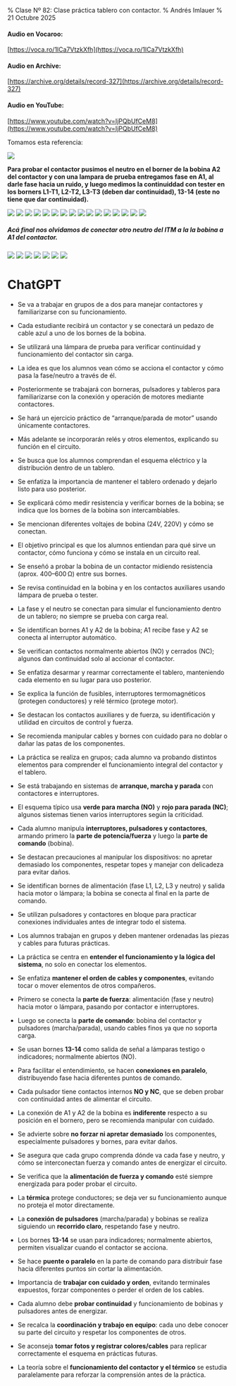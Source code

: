 % Clase Nº 82: Clase práctica tablero con contactor.
% Andrés Imlauer
% 21 Octubre 2025

#### Audio en Vocaroo:

[https://voca.ro/1lCa7VtzkXfh](https://voca.ro/1lCa7VtzkXfh)

#### Audio en Archive:

[https://archive.org/details/record-327](https://archive.org/details/record-327)

#### Audio en YouTube:

[https://www.youtube.com/watch?v=IjPQbUfCeM8](https://www.youtube.com/watch?v=IjPQbUfCeM8)

Tomamos esta referencia:

![](https://blogger.googleusercontent.com/img/b/R29vZ2xl/AVvXsEi7myuvjRFzY86DZeR-UU1BirbZ78BGvasRDWs5oFn8p_sRQaQxVSaMlLSlDkIV0ZoIGlyN633SY1axqPKuH7fAS6iAfWdFqmIzO97Q82WNGDsQkGWhowg6Dv8Bbio7I6vg3aK8rDxwZ0kWtZ5jGZb1pseBWJ_-dRLHhDQ8X0PqZSfQpMvLIJbzqaA3sEY/s4160/tablero.jpg)

**Para probar el contactor pusimos el neutro en el borner de la bobina A2 del contactor y con una lampara de prueba entregamos fase en A1, al darle fase hacia un ruido, y luego medimos la continuiddad con tester en los borners L1-T1, L2-T2, L3-T3 (deben dar continuidad), 13-14 (este no tiene que dar continuidad).**

![](https://blogger.googleusercontent.com/img/b/R29vZ2xl/AVvXsEiGolcogtMH-6_d67dEiMKIJaV5h5T7joDLrIhiuZ8gg0BDSbCuv6BRPq3fxzLRCe1z6CooxNWWq4ECzfRaOZgIg7cZZoCvEV9Vn2RFn4WziJT_AwpLgnnzFIbfXV_jn0VxKZEbG-Jm-yweL3ySZOmEsoDB-kENGiWr183ZBWQh5Ut8Hko_8DAUt4BdiNI/s4160/IMG_20251021_190018352.jpg)
![](https://blogger.googleusercontent.com/img/b/R29vZ2xl/AVvXsEiNH3K_UIHqBGqVRphw43t71W6OscJrBLyEUlQKN_YR7sh6rOU2SBRE8HzgmSURMS24q2cVHvBMHKtxBAxtotv7DMUIkLeghibQOiVqlCh9xuWGHYidV68PhCSl-RgwVfzldLzUpIzYjJfINzG1LK1Ly_coh827aW2APERM2iP7ohObtC11Rqhw4qxJT3U/s4160/IMG_20251021_190819054.jpg)
![](https://blogger.googleusercontent.com/img/b/R29vZ2xl/AVvXsEiCnJcxp31hhU2nKf1ODZOTTROIaxPzrZGNX0gScx58X91JrPjbT85KNCjneZawyDVaQd0ngr-wHteM_QcQtkY-xN50-LSclitDF5TWQUv7O0_nm5aYu_H3sdpHqx-6HckDmpKVj1iTSVUuJDeIsQ66mwoATG2AXe58TBcH7tACGZBfu4bMkS9iukCgGJw/s4160/IMG_20251021_190955867_HDR.jpg)
![](https://blogger.googleusercontent.com/img/b/R29vZ2xl/AVvXsEgGhqUbOOPUDyAl15pMSyTuHGfc2xrG3AscXlE5tDdFJpNQzuUZ3lqItURDOERoL_5ceMFFzOSbKx1JqXnja5yfTlNXa3QioR-pkrHBjkCpXPed2ba08ZLkRozPYQ48JZJvn0DE092B-RhGWjrsB6FH6nsSmCSKoADb4B3TeInG-qNDm0NeSnSDR8p6DV8/s4160/IMG_20251021_191034638.jpg)
![](https://blogger.googleusercontent.com/img/b/R29vZ2xl/AVvXsEiWr9moLUmYjd5r6B29INdt91GVJkHYCi4jL7qTIjiYO87eoh32fh-CEWh8UdeFazhIX-N1z3ZWei0hVnW6SQ7sy7fRkBYVmWxzke6tKKU8Kuh9NwWtZyugqSgglTDG5AF1RXFWXtyntCarsm2GXQ3HWuo6MTPzN3C1fqwoQbZpHTkiA8uYyRJOvhFhV74/s4160/IMG_20251021_192447672.jpg)
![](https://blogger.googleusercontent.com/img/b/R29vZ2xl/AVvXsEhz0jIpHY-JoIjnLilNClfIv-wNn-nG7IuQbcJpRWz9-z37tfGwVUoybWcZxNhGl3zMwAriH7UJphN0RM6XzfcxiYNEJtU8UdBE8wJZ3DzCXrmnw47EIePTndz-eMfYb6hg9Y5r0YLqtKE45dGWIB228mWTwp_VsijiOTR_UAtfWt_eFYYcKwwl6Ib4EeI/s4160/IMG_20251021_193234277.jpg)
![](https://blogger.googleusercontent.com/img/b/R29vZ2xl/AVvXsEjZxN-46qlDQFQOmzY_bgHUNe79SXyYWf2nmvTy1Dur2bNz-jaFIyHRX701TLw4OskzzqCPninkEKpyfgU4vdIqU4JvMPZvblf6S2gueDrPEHr4fM-sN8Vaj-xOpRYqebeYauwKvfPQAcT4bPteOVIc-fmqUe4HdPzHRZ_Ags9z2IBNakrpTx3qj5FqiCk/s4160/IMG_20251021_193411049.jpg)
![](https://blogger.googleusercontent.com/img/b/R29vZ2xl/AVvXsEhaa1fNhvg-6X4nQB0SWkXTW5Se1n2Gaq-uEKysQHShz8H20J2N3jMBMEVtWZJMO9LQy5G371I_8OsCSZQu0aqzPLBb4Y9ZLNvZFf-teexotMhUXjGwyh1Ij-peMq3419MFartsAy0h63J0fitrUiG1sQF3DLJNRNIjtwqJIDUbqoNMN2Ui3dzAQDRwfNs/s4160/IMG_20251021_194045167.jpg)
![](https://blogger.googleusercontent.com/img/b/R29vZ2xl/AVvXsEjxHB4O84um_Wo_SF30ptcNksX-FmyHRgVyEt-8n9CZclasSUBUIbUz0pyReOgF5Qfk-4PcuQNPgtG1Wlb4NqHAKfzM5MXpheQlaWInY1fqkbMY0tNscE1SAhWmKe5zRwYxlwZfcELvv9ONp4c_Il8xmEY2wHyLlDGFgTwnMOtG9mIuTk5-NzQsjpXpU-Q/s4160/IMG_20251021_194054087.jpg)
![](https://blogger.googleusercontent.com/img/b/R29vZ2xl/AVvXsEggDuLqAUqabigT_7cqO22ea2pzS5QT_kj9Yh-fbYRAn-S_Mh9JrfogsGVzFGukddz-mHHQlSwb0L7jbocZzD7C0e6XXScJariUEbtDKJg8ZFJjYHHPdwY6wEJQSYJS0S40jZSvEeguxm036GRS0fiKj4GiDNXHe7FiaHAQCMJn2F3F8D5vX-yXa8eiCVc/s4160/IMG_20251021_194424629.jpg)
![](https://blogger.googleusercontent.com/img/b/R29vZ2xl/AVvXsEgdcQxgo0XiuqrJngWQOur4ift2jgf99f0nD0FpwUWZI55-Iz8EAvytCiBlU1Rm3sJskJqKEyVobP7qfR64rKgLhAZUPYb82JsNnbMX6n6GWwkvlUldKZ56iAxmL8cIdnr9NBjDWHs_zLdPR75O68BA3gCPHrXWQo8-JTl4lJKZfBUuJzJ-t_s8ktRfjMM/s4160/IMG_20251021_194654865.jpg)
![](https://blogger.googleusercontent.com/img/b/R29vZ2xl/AVvXsEiTnPppS8L2w1ci3vl2U_Ps0rmyIloHjH8KAG6ApcOlVJtp_hoCjUwEaSrYxwp1dm3g_LpmdeMU6BaHJy120LRdMKdVPO1BPP8rsCKl0Ri_Hebb2qChloSG-xk5Nh1qjFUzcIOYwm_2Ltb75IEOnQOlDWGtr-XOjq_XJSg200-C4CGCax7AcSZicMDHess/s4160/IMG_20251021_194853859.jpg)
![](https://blogger.googleusercontent.com/img/b/R29vZ2xl/AVvXsEjmG7_UQPnggj6pU46WaGZEyOxSOO4JsQtTiDDeA6P5s326CbQ_gWRNHSCsDQS6pzZFdgoLNcKP-8stEfvk-lZVClkaH-lOO-q0i2KWCbvsRDnN7-diTrDo6hAa0QgVNpBYUal6tjREjatV2UEbhO4RwGOhkqrv2_8Ur7vef450pelZbQ-1Iir0qaqTx9A/s4160/IMG_20251021_200057413.jpg)
![](https://blogger.googleusercontent.com/img/b/R29vZ2xl/AVvXsEgojoW69NcaGMYeenzw4lKsVa7VDG2hBJc8ftSYaLuAReQFOGv3bD17Jq05YtMyAeT8JJVHzULQhC-2S9udhJypWbv5O9gU7GoMSxPrSy9FiCZzT9-39h7BSk1zL0K2lA4BPoLX88hmXT4Eq_uYFoRPgAV90gubmNTL3pBYI6kQRviGP8-Kp8OfPkECqxU/s4160/IMG_20251021_200101631.jpg)
![](https://blogger.googleusercontent.com/img/b/R29vZ2xl/AVvXsEiCKYYcaXuRkPV2-Yun6CvFcPwyBq4gCXFTAevkLx10F8F0O9X1MEseSsJ59pbjMu6fueL_MDKJRzqLM3fF2WRzj1wbxrSM9SnNBDArT6-HHuRC04jykOad-Z7Q9wckfj-kMoxcTk0jTuZt3CJsMdVE_nVNoa6tB3gMbrNZ6j2QWvjlkUKV9OEdsUH2wSk/s4160/IMG_20251021_200338946.jpg)
![](https://blogger.googleusercontent.com/img/b/R29vZ2xl/AVvXsEjjUJuJ4RwJJ9uDFiAboHopwV46R7X_AyV8U-LELsyDVh_-UUYY7ixrQ5Cq94eCnAcibPN9dGthUKi11SqF4gFI6fm-igb1B9q7PVmiEGCTzF_qydXaEZlJ5uCPQtD10lTcMqVoIk8VZF6OHoFZf1LoAwtcOLTf_vfs3O94E-bAeSaXDjsiLp3Uenn7sFk/s4160/IMG_20251021_200342397.jpg)

##### Acá final nos olvidamos de conectar otro neutro del ITM a la la bobina a A1 del contactor.

![](https://blogger.googleusercontent.com/img/b/R29vZ2xl/AVvXsEgGIWiVdAclKFWW5t548xLegkeKmZlqaN3FYfIg4C3mnK5PXfWXJ6g2YnwmH2MV50IWFNM2u0MeS_BUm_bJeEyehY37tVFk1L4hm1Bbj7K5pUV7R9_Yrtuo_2pHMYGX9ERKpSiDKBvE3MfnngMFa9frLlLvX5JjEVZit3q5vqSpVBmuwV2_XBiLo_9ziiE/s4160/IMG_20251021_200731899.jpg)
![](https://blogger.googleusercontent.com/img/b/R29vZ2xl/AVvXsEi-NO-JHMYubuwfepZrYgdfX7peDzmYlZWJW9tpPONmHOnEFxkePp4cASxI1_3_edgboxm693VlvqQz2bwtuClXIoroiCZJHso95lEIJt0veAZ-P6CkKmEyaiBQPtTADN_5Hc0lIM0VdmWlUlZUZexyad8VtnXhJ8Be59KndAmjOqgW5gOJbZTzVdjVM0A/s4160/IMG_20251021_200734527.jpg)
![](https://blogger.googleusercontent.com/img/b/R29vZ2xl/AVvXsEjjzf41ZlmqzohmeTbYS2sGGhxcrlPuxbM-ehfD7ua9JRJfKjQygdIL7Uy7ckICitiawVcV0MDlIvoMvRAPBzX_vw3McIRRnRSh36IJmqSDem7HU7NC2JbobejoMbbFzpAsd_TqScQhNKiPT2aircDU4MSO7ybUYqMNUP7f81rXz1VfNxDts3CYUyte_A8/s4160/IMG_20251021_201314627.jpg)
![](https://blogger.googleusercontent.com/img/b/R29vZ2xl/AVvXsEjnsOPPewUoRTOfqPQWggqb_meIF0Wrw5ab7qmm1sfXcHEMtG0TvB36qchrpu50WbC4ip0z_h3u-jrjyX4p_gMn2RDDGpQX-WDHiLnqCukOS7T9skqyT0IoPuXaKzM077UFLt82MOIkFD7GV4AwI_MKs4wF_8OctoBUExXc6BnQiwrb5g8or9CO63oCl5w/s4160/IMG_20251021_202513422.jpg)
![](https://blogger.googleusercontent.com/img/b/R29vZ2xl/AVvXsEhvMtoLQmEBn2CFD_9Ux3aVvrYZr-wFx2vblD-FeL25nnZk__dbvZzZ2w7VBVZUjQ04TPhxeZbIaVbZ46-Iu2DUAkJVpd8BVx8CBhbYBN9EvJ-Os7i13JVvDnPovL_-ASXzkkEvJvz4lYqoeSmWLKgORKwHacLDS15xo1a-2beEywyyf2rDxd3Zk68IZoI/s4160/IMG_20251021_202700840_HDR.jpg)
![](https://blogger.googleusercontent.com/img/b/R29vZ2xl/AVvXsEjJvQ7A6pjwADLB33-sdo4taOrs3gFfRK_5WuVOK6q-Km278CldHy4n4dmpShEp12j2thcOtDpUMMH9jwW11lMiYZZINMQ_ICisGSd7t4xjlGxW4yJJLvtCW2FS3QiJBz3U1jjBW4JZZJJq0n_qj-LNOwvgnnW0k4qTF4jxAFBrteS1c5OQF4vg7yvt4HU/s4160/IMG_20251021_202710052.jpg)
![](https://blogger.googleusercontent.com/img/b/R29vZ2xl/AVvXsEhgVhfV2dOIFhShRIXYZKDZaI7utLnATxFExaKB_T85a3jCMpR5YykPkDDU8_TEUfLcOzpCHGCte1ksiFL1MII-t8EOlDK_ZJkJxhSfs3MMfZDmDAawA33dxVRcNqZaleO9nqIftAqsTJz3ZfFUjnBnzsBL_kcFLiQu3QU9d_l3b2oRfKjGACdJyDM8xaw/s4160/IMG_20251021_202919622.jpg)

# ChatGPT


* Se va a trabajar en grupos de a dos para manejar contactores y familiarizarse con su funcionamiento.
* Cada estudiante recibirá un contactor y se conectará un pedazo de cable azul a uno de los bornes de la bobina.
* Se utilizará una lámpara de prueba para verificar continuidad y funcionamiento del contactor sin carga.
* La idea es que los alumnos vean cómo se acciona el contactor y cómo pasa la fase/neutro a través de él.
* Posteriormente se trabajará con borneras, pulsadores y tableros para familiarizarse con la conexión y operación de motores mediante contactores.
* Se hará un ejercicio práctico de “arranque/parada de motor” usando únicamente contactores.
* Más adelante se incorporarán relés y otros elementos, explicando su función en el circuito.
* Se busca que los alumnos comprendan el esquema eléctrico y la distribución dentro de un tablero.
* Se enfatiza la importancia de mantener el tablero ordenado y dejarlo listo para uso posterior.
* Se explicará cómo medir resistencia y verificar bornes de la bobina; se indica que los bornes de la bobina son intercambiables.
* Se mencionan diferentes voltajes de bobina (24V, 220V) y cómo se conectan.
* El objetivo principal es que los alumnos entiendan para qué sirve un contactor, cómo funciona y cómo se instala en un circuito real.

* Se enseñó a probar la bobina de un contactor midiendo resistencia (aprox. 400–600 Ω) entre sus bornes.
* Se revisa continuidad en la bobina y en los contactos auxiliares usando lámpara de prueba o tester.
* La fase y el neutro se conectan para simular el funcionamiento dentro de un tablero; no siempre se prueba con carga real.
* Se identifican bornes A1 y A2 de la bobina; A1 recibe fase y A2 se conecta al interruptor automático.
* Se verifican contactos normalmente abiertos (NO) y cerrados (NC); algunos dan continuidad solo al accionar el contactor.
* Se enfatiza desarmar y rearmar correctamente el tablero, manteniendo cada elemento en su lugar para uso posterior.
* Se explica la función de fusibles, interruptores termomagnéticos (protegen conductores) y relé térmico (protege motor).
* Se destacan los contactos auxiliares y de fuerza, su identificación y utilidad en circuitos de control y fuerza.
* Se recomienda manipular cables y bornes con cuidado para no doblar o dañar las patas de los componentes.
* La práctica se realiza en grupos; cada alumno va probando distintos elementos para comprender el funcionamiento integral del contactor y el tablero.

* Se está trabajando en sistemas de **arranque, marcha y parada** con contactores e interruptores.
* El esquema típico usa **verde para marcha (NO)** y **rojo para parada (NC)**; algunos sistemas tienen varios interruptores según la criticidad.
* Cada alumno manipula **interruptores, pulsadores y contactores**, armando primero la **parte de potencia/fuerza** y luego la **parte de comando** (bobina).
* Se destacan precauciones al manipular los dispositivos: no apretar demasiado los componentes, respetar topes y manejar con delicadeza para evitar daños.
* Se identifican bornes de alimentación (fase L1, L2, L3 y neutro) y salida hacia motor o lámpara; la bobina se conecta al final en la parte de comando.
* Se utilizan pulsadores y contactores en bloque para practicar conexiones individuales antes de integrar todo el sistema.
* Los alumnos trabajan en grupos y deben mantener ordenadas las piezas y cables para futuras prácticas.
* La práctica se centra en **entender el funcionamiento y la lógica del sistema**, no solo en conectar los elementos.

* Se enfatiza **mantener el orden de cables y componentes**, evitando tocar o mover elementos de otros compañeros.
* Primero se conecta la **parte de fuerza**: alimentación (fase y neutro) hacia motor o lámpara, pasando por contactor e interruptores.
* Luego se conecta la **parte de comando**: bobina del contactor y pulsadores (marcha/parada), usando cables finos ya que no soporta carga.
* Se usan bornes **13-14** como salida de señal a lámparas testigo o indicadores; normalmente abiertos (NO).
* Para facilitar el entendimiento, se hacen **conexiones en paralelo**, distribuyendo fase hacia diferentes puntos de comando.
* Cada pulsador tiene contactos internos **NO y NC**, que se deben probar con continuidad antes de alimentar el circuito.
* La conexión de A1 y A2 de la bobina es **indiferente** respecto a su posición en el bornero, pero se recomienda manipular con cuidado.
* Se advierte sobre **no forzar ni apretar demasiado** los componentes, especialmente pulsadores y bornes, para evitar daños.
* Se asegura que cada grupo comprenda dónde va cada fase y neutro, y cómo se interconectan fuerza y comando antes de energizar el circuito.

* Se verifica que la **alimentación de fuerza y comando** esté siempre energizada para poder probar el circuito.
* La **térmica** protege conductores; se deja ver su funcionamiento aunque no proteja el motor directamente.
* La **conexión de pulsadores** (marcha/parada) y bobinas se realiza siguiendo un **recorrido claro**, respetando fase y neutro.
* Los bornes **13-14** se usan para indicadores; normalmente abiertos, permiten visualizar cuando el contactor se acciona.
* Se hace **puente o paralelo** en la parte de comando para distribuir fase hacia diferentes puntos sin cortar la alimentación.
* Importancia de **trabajar con cuidado y orden**, evitando terminales expuestos, forzar componentes o perder el orden de los cables.
* Cada alumno debe **probar continuidad** y funcionamiento de bobinas y pulsadores antes de energizar.
* Se recalca la **coordinación y trabajo en equipo**: cada uno debe conocer su parte del circuito y respetar los componentes de otros.
* Se aconseja **tomar fotos y registrar colores/cables** para replicar correctamente el esquema en prácticas futuras.
* La teoría sobre el **funcionamiento del contactor y el térmico** se estudia paralelamente para reforzar la comprensión antes de la práctica.

